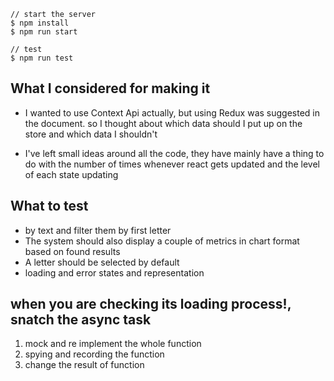 ```
// start the server
$ npm install
$ npm run start

// test
$ npm run test
```

## What I considered for making it

- I wanted to use Context Api actually, but using Redux was suggested in the document. so I thought about which data should I put up on the store and which data I shouldn't

- I've left small ideas around all the code, they have mainly have a thing to do with the number of times whenever react gets updated and the level of each state updating

## What to test

- by text and filter them by first letter
- The system should also display a couple of metrics in chart format based on found results
- A letter should be selected by default
- loading and error states and representation

## when you are checking its loading process!, snatch the async task

1. mock and re implement the whole function
2. spying and recording the function
3. change the result of function

